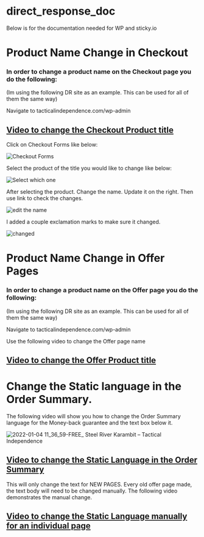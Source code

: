 # direct_response_doc
Below is for the documentation needed for WP and sticky.io


# Product Name Change in Checkout
### In order to change a product name on the Checkout page you do the following:
(Im using the following DR site as an example. This can be used for all of them the same way)

Navigate to tacticalindependence.com/wp-admin


## [Video to change the Checkout Product title](https://drive.google.com/file/d/1g1gkfHLh5qMV1tptCrZSSVWbxKA5ip-m/view)

Click on Checkout Forms like below:

![Checkout Forms](https://user-images.githubusercontent.com/86316537/147604850-16dfadef-70d3-4fea-bd40-67e7ac81dd0d.png)

Select the product of the title you would like to change like below:

![Select which one](https://user-images.githubusercontent.com/86316537/147605577-f97a2802-9b04-49fd-b1c6-90d24f07ece6.png)

After selecting the product. Change the name. Update it on the right. Then use link to check the changes.

![edit the name](https://user-images.githubusercontent.com/86316537/147606083-7425ce31-daa1-4bd7-abd6-1df921046743.png)

I added a couple exclamation marks to make sure it changed. 

![changed](https://user-images.githubusercontent.com/86316537/147606300-c2f24f04-83ac-48d3-bdc7-19faed1458f2.png)



# Product Name Change in Offer Pages
### In order to change a product name on the Offer page you do the following:
(Im using the following DR site as an example. This can be used for all of them the same way)

Navigate to tacticalindependence.com/wp-admin

Use the following video to change the Offer page name

## [Video to change the Offer Product title](https://drive.google.com/file/d/10diAUSnJXJZynAGi7CMeTI0pHJ-jT4Rh/view)

# Change the Static language in the Order Summary.

The following video will show you how to change the Order Summary language for the Money-back guarantee and the text box below it.

![2022-01-04 11_36_59-FREE_ Steel River Karambit – Tactical Independence](https://user-images.githubusercontent.com/86316537/148094552-7d11aaec-91a4-4d50-a833-43771adf112a.png)

## [Video to change the Static Language in the Order Summary](https://drive.google.com/file/d/15gryb_GyA6wkNeH4oAekgSEQejnB2dTK/view)
This will only change the text for NEW PAGES. Every old offer page made, the text body will need to be changed manually. The following video demonstrates the manual change.

## [Video to change the Static Language manually for an individual page](https://drive.google.com/file/d/1nq4LTAMiidbS4XBikxTBLtMfgkC7Peqr/view)
